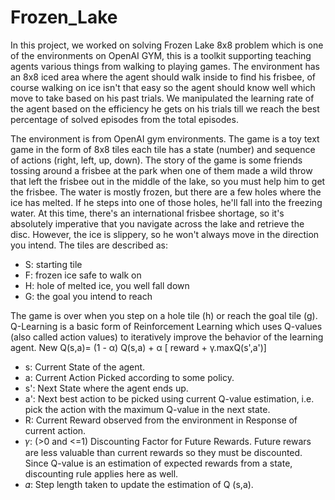 # Frozen_Lake
In this project, we worked on solving Frozen Lake 8x8 problem which is one of the environments on OpenAI GYM, this is a toolkit supporting teaching agents
various things from walking to playing games. The environment has an 8x8 iced area where the agent should walk inside to find his frisbee, of course walking on ice isn't that easy so the agent should know well which move to take based on his past trials. We manipulated the learning rate of the agent based on the efficiency he gets on his trials till we reach the best percentage of solved episodes from the total episodes.

The environment is from OpenAI gym environments. The game is a toy text game in the form of 8x8 tiles each tile has a state (number) and sequence of actions (right, left, up, down). The story of the game is some friends tossing around a frisbee at the park when one of them made a wild throw that left the frisbee out in the middle of the lake, so you must help him to get the frisbee. The water is mostly frozen, but there are a few holes where the ice has melted. If he steps into one of those holes, he'll fall into the freezing water. At this time, there's an international frisbee shortage, so it's absolutely imperative that you navigate across the lake and retrieve the disc. However, the ice is slippery, so he won't always move in the direction you intend.
The tiles are described as:
-	S: starting tile
-	F: frozen ice safe to walk on
-	H: hole of melted ice, you well fall down
-	G: the goal you intend to reach

The game is over when you step on a hole tile (h) or reach the goal tile (g).
Q-Learning is a basic form of Reinforcement Learning which uses Q-values (also called action values) to iteratively improve the behavior of the learning agent.
New Q(s,a)= (1 - α) Q(s,a) + α [ reward + γ.maxQ(s',a')]

- s: Current State of the agent.
- a: Current Action Picked according to some policy.
- s': Next State where the agent ends up.
- a': Next best action to be picked using current Q-value estimation, i.e. pick the action with the maximum Q-value in the next state.
- R: Current Reward observed from the environment in Response of current action.
- 𝛾: (>0 and <=1) Discounting Factor for Future Rewards. Future rewars are less valuable than current rewards so they must be discounted. Since Q-value is an estimation of expected rewards from a state, discounting rule applies here as well.
- 𝛼: Step length taken to update the estimation of Q (s,a).
